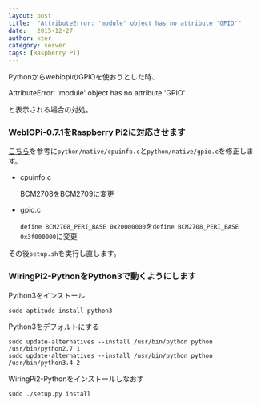 ```yaml
---
layout: post
title:  "AttributeError: 'module' object has no attribute 'GPIO'"
date:   2015-12-27
author: kter
category: server
tags: [Raspberry Pi]
---
```


PythonからwebiopiのGPIOを使おうとした時、

AttributeError: 'module' object has no attribute 'GPIO'

と表示される場合の対処。



### WebIOPi-0.7.1をRaspberry Pi2に対応させます

[こちら](http://www.knight-of-pi.org/webiopi-a-simple-but-great-web-api-for-the-raspberry-pi/)を参考に```python/native/cpuinfo.c```と```python/native/gpio.c```を修正します。

* cpuinfo.c

    BCM2708をBCM2709に変更

* gpio.c

    ```define BCM2708_PERI_BASE 0x20000000```を```define BCM2708_PERI_BASE 0x3f000000```に変更

その後```setup.sh```を実行し直します。

### WiringPi2-PythonをPython3で動くようにします

Python3をインストール

```sudo aptitude install python3```

Python3をデフォルトにする
```
sudo update-alternatives --install /usr/bin/python python /usr/bin/python2.7 1
sudo update-alternatives --install /usr/bin/python python /usr/bin/python3.4 2
```

WiringPi2-Pythonをインストールしなおす

```sudo ./setup.py install```
